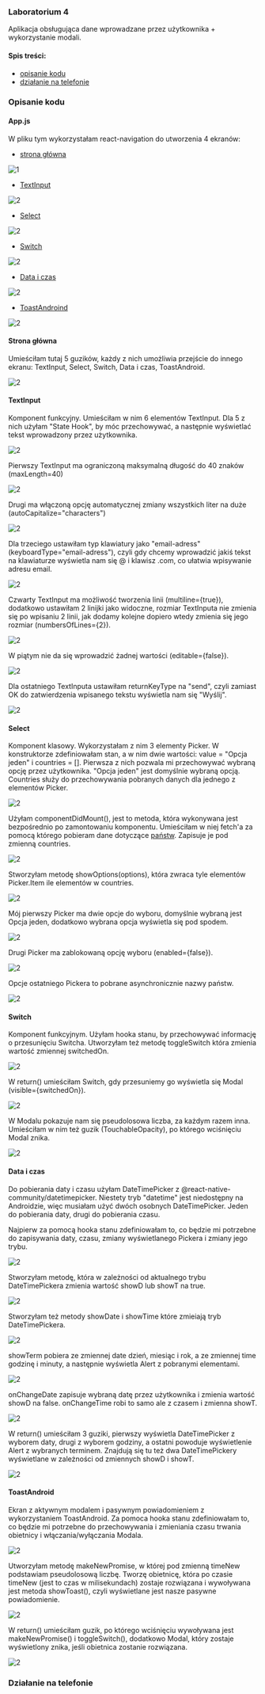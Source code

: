 ### Laboratorium 4
Aplikacja obsługująca dane wprowadzane przez użytkownika + wykorzystanie modali.

#### Spis treści:
- [opisanie kodu](https://github.com/kamilanagorska/aplikacje-mobilne-nagorska-185ic/tree/main/Laboratorium4#opisanie-kodu)
- [działanie na telefonie](https://github.com/kamilanagorska/aplikacje-mobilne-nagorska-185ic/tree/main/Laboratorium4#dzia%C5%82anie-na-telefonie)

### Opisanie kodu
#### App.js
W pliku tym wykorzystałam react-navigation do utworzenia 4 ekranów:
- [strona główna](https://github.com/kamilanagorska/aplikacje-mobilne-nagorska-185ic/tree/main/Laboratorium4#strona-g%C5%82%C3%B3wna)

![1](https://github.com/kamilanagorska/aplikacje-mobilne-nagorska-185ic/blob/main/Laboratorium4/screenshots/1.png?raw=true)

- [TextInput](https://github.com/kamilanagorska/aplikacje-mobilne-nagorska-185ic/tree/main/Laboratorium4#textinput)

![2](https://github.com/kamilanagorska/aplikacje-mobilne-nagorska-185ic/blob/main/Laboratorium4/screenshots/2.png?raw=true)

- [Select](https://github.com/kamilanagorska/aplikacje-mobilne-nagorska-185ic/tree/main/Laboratorium4#select)

![2](https://github.com/kamilanagorska/aplikacje-mobilne-nagorska-185ic/blob/main/Laboratorium4/screenshots/3.png?raw=true)

- [Switch](https://github.com/kamilanagorska/aplikacje-mobilne-nagorska-185ic/tree/main/Laboratorium4#switch)

![2](https://github.com/kamilanagorska/aplikacje-mobilne-nagorska-185ic/blob/main/Laboratorium4/screenshots/4.png?raw=true)

- [Data i czas](https://github.com/kamilanagorska/aplikacje-mobilne-nagorska-185ic/tree/main/Laboratorium4#data-i-czas)

![2](https://github.com/kamilanagorska/aplikacje-mobilne-nagorska-185ic/blob/main/Laboratorium4/screenshots/5.png?raw=true)

- [ToastAndroind](https://github.com/kamilanagorska/aplikacje-mobilne-nagorska-185ic/tree/main/Laboratorium4#toastandroid)

![2](https://github.com/kamilanagorska/aplikacje-mobilne-nagorska-185ic/blob/main/Laboratorium4/screenshots/6.png?raw=true)

#### Strona główna
Umieściłam tutaj 5 guzików, każdy z nich umożliwia przejście do innego ekranu: TextInput, Select, Switch, Data i czas, ToastAndroid.

![2](https://github.com/kamilanagorska/aplikacje-mobilne-nagorska-185ic/blob/main/Laboratorium4/screenshots/7.png?raw=true)


#### TextInput
Komponent funkcyjny. Umieściłam w nim 6 elementów TextInput. Dla 5 z nich użyłam "State Hook", by móc przechowywać, a następnie wyświetlać tekst wprowadzony przez użytkownika.  

![2](https://github.com/kamilanagorska/aplikacje-mobilne-nagorska-185ic/blob/main/Laboratorium4/screenshots/8.png?raw=true)

Pierwszy TextInput ma ograniczoną maksymalną długość do 40 znaków (maxLength=40)

![2](https://github.com/kamilanagorska/aplikacje-mobilne-nagorska-185ic/blob/main/Laboratorium4/screenshots/9.png?raw=true)

Drugi ma włączoną opcję automatycznej zmiany wszystkich liter na duże (autoCapitalize="characters")

![2](https://github.com/kamilanagorska/aplikacje-mobilne-nagorska-185ic/blob/main/Laboratorium4/screenshots/10.png?raw=true)

Dla trzeciego ustawiłam typ klawiatury jako "email-adress" (keyboardType="email-adress"), czyli gdy chcemy wprowadzić jakiś tekst na klawiaturze wyświetla nam się @ i klawisz .com, co ułatwia wpisywanie adresu email.

![2](https://github.com/kamilanagorska/aplikacje-mobilne-nagorska-185ic/blob/main/Laboratorium4/screenshots/11.png?raw=true)

Czwarty TextInput ma możliwość tworzenia linii (multiline={true}), dodatkowo ustawiłam 2 linijki jako widoczne, rozmiar TextInputa nie zmienia się po wpisaniu 2 linii, jak dodamy kolejne dopiero wtedy zmienia się jego rozmiar (numbersOfLines={2}).

![2](https://github.com/kamilanagorska/aplikacje-mobilne-nagorska-185ic/blob/main/Laboratorium4/screenshots/12.png?raw=true)

W piątym nie da się wprowadzić żadnej wartości (editable={false}).

![2](https://github.com/kamilanagorska/aplikacje-mobilne-nagorska-185ic/blob/main/Laboratorium4/screenshots/13.png?raw=true)

Dla ostatniego TextInputa ustawiłam returnKeyType na "send", czyli zamiast OK do zatwierdzenia wpisanego tekstu wyświetla nam się "Wyślij".

![2](https://github.com/kamilanagorska/aplikacje-mobilne-nagorska-185ic/blob/main/Laboratorium4/screenshots/14.png?raw=true)

#### Select
Komponent klasowy. Wykorzystałam z nim 3 elementy Picker. W konstruktorze zdefiniowałam stan, a w nim dwie wartości: value = "Opcja jeden" i countries = []. Pierwsza z nich pozwala mi przechowywać wybraną opcję przez użytkownika. "Opcja jeden" jest domyślnie wybraną opcją. Countries służy do przechowywania pobranych danych dla jednego z elementów Picker. 

![2](https://github.com/kamilanagorska/aplikacje-mobilne-nagorska-185ic/blob/main/Laboratorium4/screenshots/15.png?raw=true)

Użyłam componentDidMount(), jest to metoda, która wykonywana jest bezpośrednio po zamontowaniu komponentu. Umieściłam w niej fetch'a za pomocą którego pobieram dane dotyczące [państw](https://restcountries.eu/rest/v2/all). Zapisuje je pod zmienną countries.

![2](https://github.com/kamilanagorska/aplikacje-mobilne-nagorska-185ic/blob/main/Laboratorium4/screenshots/16.png?raw=true)

Stworzyłam metodę showOptions(options), która zwraca tyle elementów Picker.Item ile elementów w countries.

![2](https://github.com/kamilanagorska/aplikacje-mobilne-nagorska-185ic/blob/main/Laboratorium4/screenshots/17.png?raw=true)

Mój pierwszy Picker ma dwie opcje do wyboru, domyślnie wybraną jest Opcja jeden, dodatkowo wybrana opcja wyświetla się pod spodem. 

![2](https://github.com/kamilanagorska/aplikacje-mobilne-nagorska-185ic/blob/main/Laboratorium4/screenshots/18.png?raw=true)

Drugi Picker ma zablokowaną opcję wyboru (enabled={false}).

![2](https://github.com/kamilanagorska/aplikacje-mobilne-nagorska-185ic/blob/main/Laboratorium4/screenshots/19.png?raw=true)

Opcje ostatniego Pickera to pobrane asynchronicznie nazwy państw.

![2](https://github.com/kamilanagorska/aplikacje-mobilne-nagorska-185ic/blob/main/Laboratorium4/screenshots/20.png?raw=true)

#### Switch
Komponent funkcyjnym. Użyłam hooka stanu, by przechowywać informację o przesunięciu Switcha. Utworzyłam też metodę toggleSwitch która zmienia wartość zmiennej switchedOn.

![2](https://github.com/kamilanagorska/aplikacje-mobilne-nagorska-185ic/blob/main/Laboratorium4/screenshots/21.png?raw=true)

W return() umieściłam Switch, gdy przesuniemy go wyświetla się Modal (visible={switchedOn}). 

![2](https://github.com/kamilanagorska/aplikacje-mobilne-nagorska-185ic/blob/main/Laboratorium4/screenshots/22.png?raw=true)

W Modalu pokazuje nam się pseudolosowa liczba, za każdym razem inna. Umieściłam w nim też guzik (TouchableOpacity), po którego wciśnięciu Modal znika.

![2](https://github.com/kamilanagorska/aplikacje-mobilne-nagorska-185ic/blob/main/Laboratorium4/screenshots/23.png?raw=true)

#### Data i czas
Do pobierania daty i czasu użyłam DateTimePicker z @react-native-community/datetimepicker. Niestety tryb "datetime" jest niedostępny na Androidzie, więc musiałam użyć dwóch osobnych DateTimePicker. Jeden do pobierania daty, drugi do pobierania czasu. 

Najpierw za pomocą hooka stanu zdefiniowałam to, co będzie mi potrzebne do zapisywania daty, czasu, zmiany wyświetlanego Pickera i zmiany jego trybu.

![2](https://github.com/kamilanagorska/aplikacje-mobilne-nagorska-185ic/blob/main/Laboratorium4/screenshots/24.png?raw=true)

Stworzyłam metodę, która w zależności od aktualnego trybu DateTimePickera zmienia wartość showD lub showT na true.

![2](https://github.com/kamilanagorska/aplikacje-mobilne-nagorska-185ic/blob/main/Laboratorium4/screenshots/25.png?raw=true)

Stworzyłam też metody showDate i showTime które zmieiają tryb DateTimePickera.

![2](https://github.com/kamilanagorska/aplikacje-mobilne-nagorska-185ic/blob/main/Laboratorium4/screenshots/26.png?raw=true)

showTerm pobiera ze zmiennej date dzień, miesiąc i rok, a ze zmiennej time godzinę i minuty, a następnie wyświetla Alert z pobranymi elementami.

![2](https://github.com/kamilanagorska/aplikacje-mobilne-nagorska-185ic/blob/main/Laboratorium4/screenshots/27.png?raw=true)

onChangeDate zapisuje wybraną datę przez użytkownika i zmienia wartość showD na false. onChangeTime robi to samo ale z czasem i zmienna showT.

![2](https://github.com/kamilanagorska/aplikacje-mobilne-nagorska-185ic/blob/main/Laboratorium4/screenshots/28.png?raw=true)


W return() umieściłam 3 guziki, pierwszy wyświetla DateTimePicker z wyborem daty, drugi z wyborem godziny, a ostatni powoduje wyświetlenie Alert z wybranych terminem. Znajdują się tu też dwa DateTimePickery wyświetlane w zależności od zmiennych showD i showT.

![2](https://github.com/kamilanagorska/aplikacje-mobilne-nagorska-185ic/blob/main/Laboratorium4/screenshots/29.png?raw=true)

#### ToastAndroid
Ekran z aktywnym modalem i pasywnym powiadomieniem z wykorzystaniem ToastAndroid. Za pomoca hooka stanu zdefiniowałam to, co będzie mi potrzebne do przechowywania i zmieniania czasu trwania obietnicy i włączania/wyłączania Modala. 

![2](https://github.com/kamilanagorska/aplikacje-mobilne-nagorska-185ic/blob/main/Laboratorium4/screenshots/30.png?raw=true)

Utworzyłam metodę makeNewPromise, w której pod zmienną timeNew podstawiam pseudolosową liczbę. Tworzę obietnicę, która po czasie timeNew (jest to czas w milisekundach) zostaje rozwiązana i wywoływana jest metoda showToast(), czyli wyświetlane jest nasze pasywne powiadomienie.

![2](https://github.com/kamilanagorska/aplikacje-mobilne-nagorska-185ic/blob/main/Laboratorium4/screenshots/31.png?raw=true)

W return() umieściłam guzik, po którego wciśnięciu wywoływana jest makeNewPromise() i toggleSwitch(), dodatkowo Modal, który zostaje wyświetlony znika, jeśli obietnica zostanie rozwiązana.

![2](https://github.com/kamilanagorska/aplikacje-mobilne-nagorska-185ic/blob/main/Laboratorium4/screenshots/32.png?raw=true)


### Działanie na telefonie